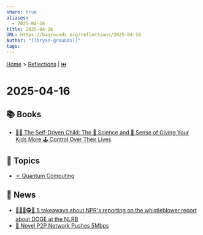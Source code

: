 ```yaml
---
share: true
aliases:
  - 2025-04-16
title: 2025-04-16
URL: https://bagrounds.org/reflections/2025-04-16
Author: "[[bryan-grounds]]"
tags: 
---
```

[Home](../index.md) > [Reflections](./index.md) | [⏮️](./2025-04-15.md)  
# 2025-04-16  
## 📚 Books  
- [👨‍🚀 The Self-Driven Child: The 🔬 Science and 🤔 Sense of Giving Your Kids More 🕹️ Control Over Their Lives](../books/the-self-driven-child.md)  
  
## 🌌 Topics  
- [⚛️ Quantum Computing](../topics/quantum-computing.md)  
  
## 📰 News  
- [🦊😈🐾🕵️💸 5 takeaways about NPR's reporting on the whistleblower report about DOGE at the NLRB](../articles/5-takeaways-about-nprs-reporting-on-the-whistleblower-report-about-doge-at-the-nlrb.md)  
- [🛜 Novel P2P Network Pushes 5Mbps](https://apnews.com/article/bookstore-book-brigade-chelsea-michigan-03c553623c91c16a272b8a8149e4c298)  
